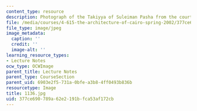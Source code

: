 ```yaml
---
content_type: resource
description: Photograph of the Takiyya of Suleiman Pasha from the courtyard.
file: /media/courses/4-615-the-architecture-of-cairo-spring-2002/377ce690789a62e2191bfca53af172cb_1136.jpg
file_type: image/jpeg
image_metadata:
  caption: ''
  credit: ''
  image-alt: ''
learning_resource_types:
- Lecture Notes
ocw_type: OCWImage
parent_title: Lecture Notes
parent_type: CourseSection
parent_uid: 6903e2f5-731a-0bfe-a3b8-4ff0493b836b
resourcetype: Image
title: 1136.jpg
uid: 377ce690-789a-62e2-191b-fca53af172cb
---
```

